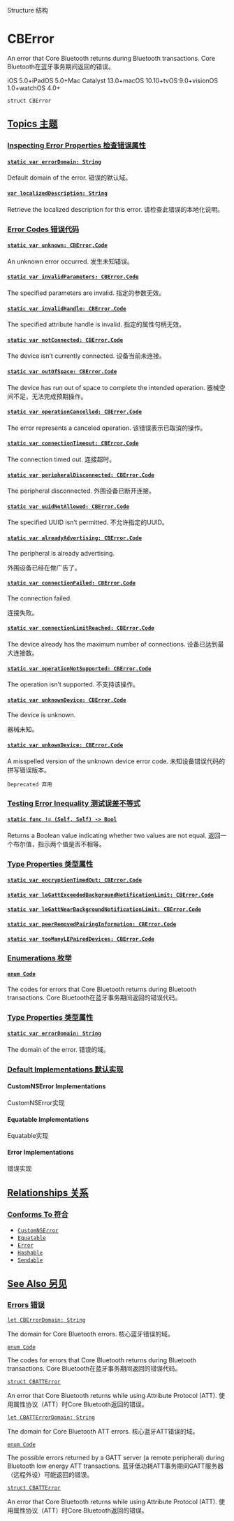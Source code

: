 Structure 结构

# CBError

An error that Core Bluetooth returns during Bluetooth transactions.
Core Bluetooth在蓝牙事务期间返回的错误。

iOS 5.0+iPadOS 5.0+Mac Catalyst 13.0+macOS 10.10+tvOS 9.0+visionOS 1.0+watchOS 4.0+

```
struct CBError
```



## [Topics 主题](https://developer.apple.com/documentation/corebluetooth/cberror-swift.struct#topics)

### [Inspecting Error Properties 检查错误属性](https://developer.apple.com/documentation/corebluetooth/cberror-swift.struct#Inspecting-Error-Properties)

#### [`static var errorDomain: String`](https://developer.apple.com/documentation/corebluetooth/cberror-swift.struct/errordomain-4v966)

Default domain of the error.
错误的默认域。



#### [`var localizedDescription: String`](https://developer.apple.com/documentation/corebluetooth/cberror-swift.struct/localizeddescription)

Retrieve the localized description for this error.
请检查此错误的本地化说明。



### [Error Codes 错误代码](https://developer.apple.com/documentation/corebluetooth/cberror-swift.struct#Error-Codes)

#### [`static var unknown: CBError.Code`](https://developer.apple.com/documentation/corebluetooth/cberror-swift.struct/unknown)

An unknown error occurred.
发生未知错误。



#### [`static var invalidParameters: CBError.Code`](https://developer.apple.com/documentation/corebluetooth/cberror-swift.struct/invalidparameters)

The specified parameters are invalid.
指定的参数无效。



#### [`static var invalidHandle: CBError.Code`](https://developer.apple.com/documentation/corebluetooth/cberror-swift.struct/invalidhandle)

The specified attribute handle is invalid.
指定的属性句柄无效。



#### [`static var notConnected: CBError.Code`](https://developer.apple.com/documentation/corebluetooth/cberror-swift.struct/notconnected)

The device isn’t currently connected.
设备当前未连接。



#### [`static var outOfSpace: CBError.Code`](https://developer.apple.com/documentation/corebluetooth/cberror-swift.struct/outofspace)

The device has run out of space to complete the intended operation.
器械空间不足，无法完成预期操作。



#### [`static var operationCancelled: CBError.Code`](https://developer.apple.com/documentation/corebluetooth/cberror-swift.struct/operationcancelled)

The error represents a canceled operation.
该错误表示已取消的操作。



#### [`static var connectionTimeout: CBError.Code`](https://developer.apple.com/documentation/corebluetooth/cberror-swift.struct/connectiontimeout)

The connection timed out.
连接超时。



#### [`static var peripheralDisconnected: CBError.Code`](https://developer.apple.com/documentation/corebluetooth/cberror-swift.struct/peripheraldisconnected)

The peripheral disconnected.
外围设备已断开连接。



#### [`static var uuidNotAllowed: CBError.Code`](https://developer.apple.com/documentation/corebluetooth/cberror-swift.struct/uuidnotallowed)

The specified UUID isn’t permitted.
不允许指定的UUID。



#### [`static var alreadyAdvertising: CBError.Code`](https://developer.apple.com/documentation/corebluetooth/cberror-swift.struct/alreadyadvertising)

The peripheral is already advertising.

外围设备已经在做广告了。



#### [`static var connectionFailed: CBError.Code`](https://developer.apple.com/documentation/corebluetooth/cberror-swift.struct/connectionfailed)

The connection failed. 

连接失败。



#### [`static var connectionLimitReached: CBError.Code`](https://developer.apple.com/documentation/corebluetooth/cberror-swift.struct/connectionlimitreached)

The device already has the maximum number of connections.
设备已达到最大连接数。



#### [`static var operationNotSupported: CBError.Code`](https://developer.apple.com/documentation/corebluetooth/cberror-swift.struct/operationnotsupported)

The operation isn’t supported.
不支持该操作。



#### [`static var unknownDevice: CBError.Code`](https://developer.apple.com/documentation/corebluetooth/cberror-swift.struct/unknowndevice)

The device is unknown. 

器械未知。



#### [`static var unkownDevice: CBError.Code`](https://developer.apple.com/documentation/corebluetooth/cberror-swift.struct/unkowndevice)

A misspelled version of the unknown device error code.
未知设备错误代码的拼写错误版本。

`Deprecated 弃用`



### [Testing Error Inequality 测试误差不等式](https://developer.apple.com/documentation/corebluetooth/cberror-swift.struct#Testing-Error-Inequality)

#### [`static func != (Self, Self) -> Bool`](https://developer.apple.com/documentation/corebluetooth/cberror-swift.struct/!=(_:_:))

Returns a Boolean value indicating whether two values are not equal.
返回一个布尔值，指示两个值是否不相等。



### [Type Properties 类型属性](https://developer.apple.com/documentation/corebluetooth/cberror-swift.struct#Type-Properties)

#### [`static var encryptionTimedOut: CBError.Code`](https://developer.apple.com/documentation/corebluetooth/cberror-swift.struct/encryptiontimedout)

#### [`static var leGattExceededBackgroundNotificationLimit: CBError.Code`](https://developer.apple.com/documentation/corebluetooth/cberror-swift.struct/legattexceededbackgroundnotificationlimit)

#### [`static var leGattNearBackgroundNotificationLimit: CBError.Code`](https://developer.apple.com/documentation/corebluetooth/cberror-swift.struct/legattnearbackgroundnotificationlimit)

#### [`static var peerRemovedPairingInformation: CBError.Code`](https://developer.apple.com/documentation/corebluetooth/cberror-swift.struct/peerremovedpairinginformation)

#### [`static var tooManyLEPairedDevices: CBError.Code`](https://developer.apple.com/documentation/corebluetooth/cberror-swift.struct/toomanylepaireddevices)



### [Enumerations 枚举](https://developer.apple.com/documentation/corebluetooth/cberror-swift.struct#Enumerations)

#### [`enum Code`](https://developer.apple.com/documentation/corebluetooth/cberror-swift.struct/code)

The codes for errors that Core Bluetooth returns during Bluetooth transactions.
Core Bluetooth在蓝牙事务期间返回的错误代码。



### [Type Properties 类型属性](https://developer.apple.com/documentation/corebluetooth/cberror-swift.struct#Type-Properties)

#### [`static var errorDomain: String`](https://developer.apple.com/documentation/corebluetooth/cberror-swift.struct/errordomain-nh3m)

The domain of the error.
错误的域。



### [Default Implementations 默认实现](https://developer.apple.com/documentation/corebluetooth/cberror-swift.struct#Default-Implementations)

#### CustomNSError Implementations

CustomNSError实现



#### Equatable Implementations

Equatable实现



#### Error Implementations 

错误实现



## [Relationships 关系](https://developer.apple.com/documentation/corebluetooth/cberror-swift.struct#relationships)

### [Conforms To 符合](https://developer.apple.com/documentation/corebluetooth/cberror-swift.struct#conforms-to)

- [`CustomNSError`](https://developer.apple.com/documentation/foundation/customnserror)
- [`Equatable`](https://developer.apple.com/documentation/Swift/Equatable)
- [`Error`](https://developer.apple.com/documentation/Swift/Error)
- [`Hashable`](https://developer.apple.com/documentation/Swift/Hashable)
- [`Sendable`](https://developer.apple.com/documentation/Swift/Sendable)



## [See Also 另见](https://developer.apple.com/documentation/corebluetooth/cberror-swift.struct#see-also)

### [Errors 错误](https://developer.apple.com/documentation/corebluetooth/cberror-swift.struct#Errors)

[`let CBErrorDomain: String`](https://developer.apple.com/documentation/corebluetooth/cberrordomain)

The domain for Core Bluetooth errors.
核心蓝牙错误的域。

[`enum Code`](https://developer.apple.com/documentation/corebluetooth/cberror-swift.struct/code)

The codes for errors that Core Bluetooth returns during Bluetooth transactions.
Core Bluetooth在蓝牙事务期间返回的错误代码。

[`struct CBATTError`](https://developer.apple.com/documentation/corebluetooth/cbatterror-swift.struct)

An error that Core Bluetooth returns while using Attribute Protocol (ATT).
使用属性协议（ATT）时Core Bluetooth返回的错误。

[`let CBATTErrorDomain: String`](https://developer.apple.com/documentation/corebluetooth/cbatterrordomain)

The domain for Core Bluetooth ATT errors.
核心蓝牙ATT错误的域。

[`enum Code`](https://developer.apple.com/documentation/corebluetooth/cbatterror-swift.struct/code)

The possible errors returned by a GATT server (a remote peripheral) during Bluetooth low energy ATT transactions.
蓝牙低功耗ATT事务期间GATT服务器（远程外设）可能返回的错误。

[`struct CBATTError`](https://developer.apple.com/documentation/corebluetooth/cbatterror-swift.struct)

An error that Core Bluetooth returns while using Attribute Protocol (ATT).
使用属性协议（ATT）时Core Bluetooth返回的错误。
